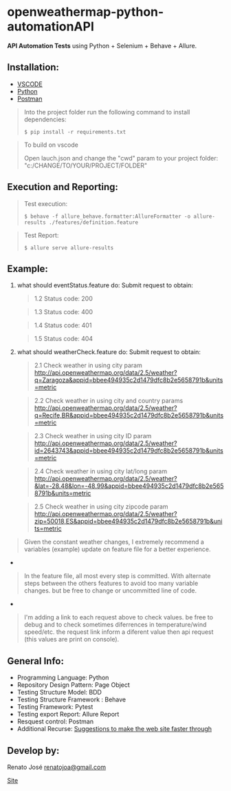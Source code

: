 # openweathermap-python-automationAPI

**API Automation Tests** using Python + Selenium + Behave + Allure.

## Installation:
- [VSCODE](https://code.visualstudio.com/)
- [Python](https://www.python.org/downloads/)
- [Postman](https://www.getpostman.com/downloads/)

> Into the project folder run the following command to install dependencies:
>
> `$ pip install -r requirements.txt`

> To build on vscode 
>
> Open lauch.json and change the "cwd" param to your project folder: "c:/CHANGE/TO/YOUR/PROJECT/FOLDER"

## Execution and Reporting:

> Test execution:
>
> `$ behave -f allure_behave.formatter:AllureFormatter -o allure-results ./features/definition.feature`

> Test Report:
>
> `$ allure serve allure-results`

## Example:
1. what should eventStatus.feature do:
    Submit request to obtain: 
    
    >    1.2 Status code: 200
    
    >    1.3 Status code: 400
    
    >    1.4 Status code: 401
    
    >    1.5 Status code: 404

2. what should weatherCheck.feature do:
    Submit request to obtain:
    
    >    2.1 Check weather in using city param
    >           http://api.openweathermap.org/data/2.5/weather?q=Zaragoza&appid=bbee494935c2d1479dfc8b2e5658791b&units=metric
    
    >    2.2 Check weather in using city and country params
    >            http://api.openweathermap.org/data/2.5/weather?q=Recife,BR&appid=bbee494935c2d1479dfc8b2e5658791b&units=metric
    
    >    2.3 Check weather in using city ID param
    >            http://api.openweathermap.org/data/2.5/weather?id=2643743&appid=bbee494935c2d1479dfc8b2e5658791b&units=metric
    
    >    2.4 Check weather in using city lat/long param
    >            http://api.openweathermap.org/data/2.5/weather?&lat=-28.48&lon=-48.99&appid=bbee494935c2d1479dfc8b2e5658791b&units=metric
    
    >    2.5 Check weather in using city zipcode param
    >            http://api.openweathermap.org/data/2.5/weather?zip=50018,ES&appid=bbee494935c2d1479dfc8b2e5658791b&units=metric

>  Given the constant weather changes, I extremely recommend a variables (example) update on feature file for a better experience.

*

> In the feature file, all most every step is committed. With alternate steps between the others features to avoid too many variable changes. but be free to change or uncommitted line of code.

*

> I'm adding a link to each request above to check values. be free to debug and to check sometimes diferrences in temperature/wind speed/etc. the request link inform a diferent value then api request (this values are print on console).

## General Info:

- Programming Language: Python
- Repository Design Pattern: Page Object
- Testing Structure Model: BDD
- Testing Structure Framework : Behave
- Testing Framework: Pytest
- Testing export Report: Allure Report
- Resquest control: Postman
- Additional Recurse: [Suggestions to make the web site faster through](https://developers.google.com/speed/pagespeed/insights/?hl=pt-BR&url=http%3A%2F%2Fapi.openweathermap.org%2Fdata%2F2.5%2Fweather%3Fzip%3D50018%2Ces%26appid%3Dbbee494935c2d1479dfc8b2e5658791b%26units%3Dmetric)


## Develop by:
Renato José <renatojoa@gmail.com>

[Site](http://www.renato.pw/)
